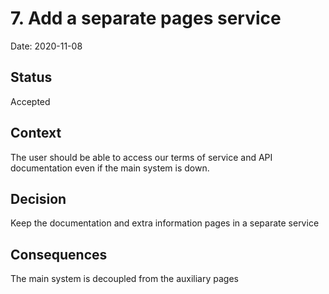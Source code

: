 # 7. Add a separate pages service

Date: 2020-11-08

## Status

Accepted

## Context

The user should be able to access our terms of service and API documentation even if the main
system is down. 

## Decision

Keep the documentation and extra information pages in a separate service

## Consequences

The main system is decoupled from the auxiliary pages
